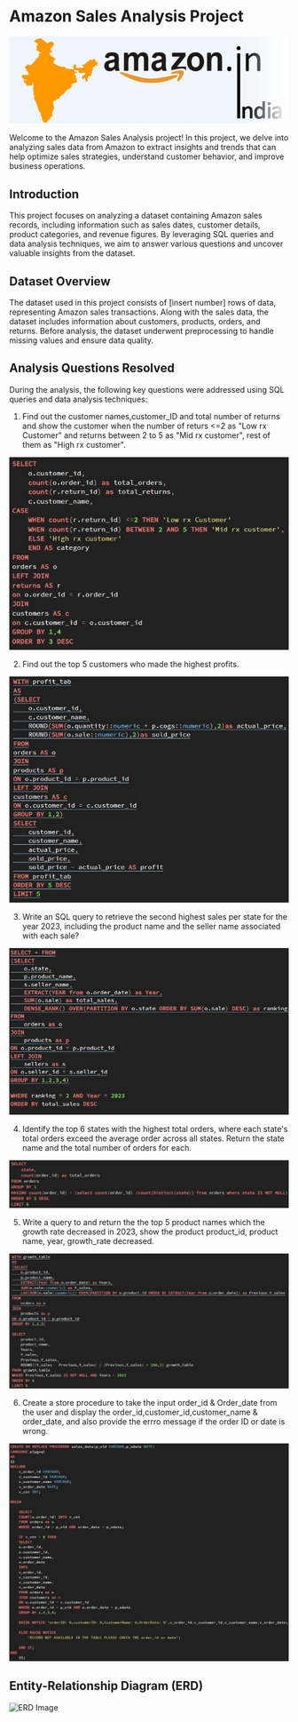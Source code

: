 # Amazon Sales Analysis Project
![Banner Image](https://github.com/Harish-ux779/Amazon-Sales---Analysis/blob/main/amazon_india_wide_image-3.jpg)

Welcome to the Amazon Sales Analysis project! In this project, we delve into analyzing sales
data from Amazon to extract insights and trends that can help optimize sales strategies,
understand customer behavior, and improve business operations.
## Introduction
This project focuses on analyzing a dataset containing Amazon sales records, including
information such as sales dates, customer details, product categories, and revenue figures. By
leveraging SQL queries and data analysis techniques, we aim to answer various questions and
uncover valuable insights from the dataset.
## Dataset Overview
The dataset used in this project consists of [insert number] rows of data, representing Amazon
sales transactions. Along with the sales data, the dataset includes information about customers,
products, orders, and returns. Before analysis, the dataset underwent preprocessing to handle
missing values and ensure data quality.
## Analysis Questions Resolved
During the analysis, the following key questions were addressed using SQL queries and data
analysis techniques:

1. Find out the customer names,customer_ID and total number of returns and show the customer when the number of returs <=2 as "Low rx Customer" and returns between 2 to 5 as "Mid rx customer", rest of them as "High rx customer".
   
![Returning customer query](https://github.com/Harish-ux779/Amazon-Sales---Analysis/blob/main/Q1.Screenshot.jpg)

2. Find out the top 5 customers who made the highest profits.
   
![Top 5 Customers Query](https://github.com/Harish-ux779/Amazon-Sales---Analysis/blob/main/Q2.Screenshot.jpg)

3. Write an SQL query to retrieve the second highest sales per state for the year 2023, including the product name and the seller name associated with each sale?
   
![Top 5 Customers Query](https://github.com/Harish-ux779/Amazon-Sales---Analysis/blob/main/Q3.Screenshot.jpg)

4. Identify the top 6 states with the highest total orders, where each state's total orders exceed the average order across all states. Return the state name and the total number of orders for each.
   
![Top 5 Customers Query](https://github.com/Harish-ux779/Amazon-Sales---Analysis/blob/main/Q4.Screenshot.jpg)

5. Write a query to and return the the top 5 product names which the growth rate decreased in 2023, show the product product_id,
product name, year, growth_rate decreased.
   
![Top 5 Customers Query](https://github.com/Harish-ux779/Amazon-Sales---Analysis/blob/main/Q5.Screenshot.jpg)

6. Create a store procedure to take the input order_id & Order_date from the user and display the order_id,customer_id,customer_name & order_date, and also provide the errro message if the order ID or date is wrong.
   
![Top 5 Customers Query](https://github.com/Harish-ux779/Amazon-Sales---Analysis/blob/main/Q6.Screenshot.jpg)

## Entity-Relationship Diagram (ERD)
![ERD Image](insert_banner_image_link_here)
